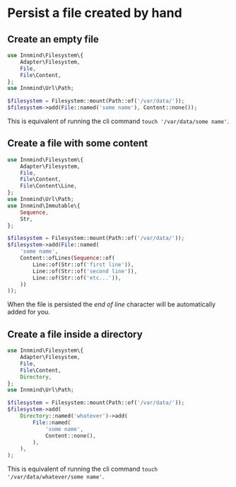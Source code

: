 # Persist a file created by hand

## Create an empty file

```php
use Innmind\Filesystem\{
    Adapter\Filesystem,
    File,
    File\Content,
};
use Innmind\Url\Path;

$filesystem = Filesystem::mount(Path::of('/var/data/'));
$filesystem->add(File::named('some name'), Content::none());
```

This is equivalent of running the cli command `touch '/var/data/some name'`.

## Create a file with some content

```php
use Innmind\Filesystem\{
    Adapter\Filesystem,
    File,
    File\Content,
    File\Content\Line,
};
use Innmind\Url\Path;
use Innmind\Immutable\{
    Sequence,
    Str,
};

$filesystem = Filesystem::mount(Path::of('/var/data/'));
$filesystem->add(File::named(
    'some name',
    Content::ofLines(Sequence::of(
        Line::of(Str::of('first line')),
        Line::of(Str::of('second line')),
        Line::of(Str::of('etc...')),
    ))
));
```

When the file is persisted the _end of line_ character will be automatically added for you.

## Create a file inside a directory

```php
use Innmind\Filesystem\{
    Adapter\Filesystem,
    File,
    File\Content,
    Directory,
};
use Innmind\Url\Path;

$filesystem = Filesystem::mount(Path::of('/var/data/'));
$filesystem->add(
    Directory::named('whatever')->add(
        File::named(
            'some name',
            Content::none(),
        ),
    ),
);
```

This is equivalent of running the cli command `touch '/var/data/whatever/some name'`.
